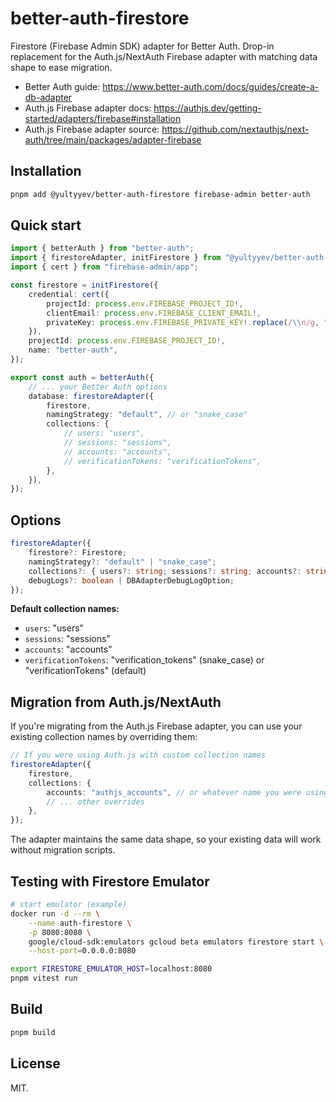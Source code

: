 # better-auth-firestore

Firestore (Firebase Admin SDK) adapter for Better Auth. Drop-in replacement for the Auth.js/NextAuth Firebase adapter with matching data shape to ease migration.

- Better Auth guide: https://www.better-auth.com/docs/guides/create-a-db-adapter
- Auth.js Firebase adapter docs: https://authjs.dev/getting-started/adapters/firebase#installation
- Auth.js Firebase adapter source: https://github.com/nextauthjs/next-auth/tree/main/packages/adapter-firebase

## Installation

```bash
pnpm add @yultyyev/better-auth-firestore firebase-admin better-auth
```

## Quick start

```ts
import { betterAuth } from "better-auth";
import { firestoreAdapter, initFirestore } from "@yultyyev/better-auth-firestore";
import { cert } from "firebase-admin/app";

const firestore = initFirestore({
	credential: cert({
		projectId: process.env.FIREBASE_PROJECT_ID!,
		clientEmail: process.env.FIREBASE_CLIENT_EMAIL!,
		privateKey: process.env.FIREBASE_PRIVATE_KEY!.replace(/\\n/g, "\n"),
	}),
	projectId: process.env.FIREBASE_PROJECT_ID!,
	name: "better-auth",
});

export const auth = betterAuth({
	// ... your Better Auth options
	database: firestoreAdapter({
		firestore,
		namingStrategy: "default", // or "snake_case"
		collections: {
			// users: "users",
			// sessions: "sessions",
			// accounts: "accounts",
			// verificationTokens: "verificationTokens",
		},
	}),
});
```

## Options

```ts
firestoreAdapter({
	firestore?: Firestore;
	namingStrategy?: "default" | "snake_case";
	collections?: { users?: string; sessions?: string; accounts?: string; verificationTokens?: string };
	debugLogs?: boolean | DBAdapterDebugLogOption;
});
```

**Default collection names:**
- `users`: "users"
- `sessions`: "sessions"
- `accounts`: "accounts"
- `verificationTokens`: "verification_tokens" (snake_case) or "verificationTokens" (default)

## Migration from Auth.js/NextAuth

If you're migrating from the Auth.js Firebase adapter, you can use your existing collection names by overriding them:

```ts
// If you were using Auth.js with custom collection names
firestoreAdapter({
	firestore,
	collections: {
		accounts: "authjs_accounts", // or whatever name you were using
		// ... other overrides
	},
});
```

The adapter maintains the same data shape, so your existing data will work without migration scripts.

## Testing with Firestore Emulator

```bash
# start emulator (example)
docker run -d --rm \
	--name auth-firestore \
	-p 8080:8080 \
	google/cloud-sdk:emulators gcloud beta emulators firestore start \
	--host-port=0.0.0.0:8080

export FIRESTORE_EMULATOR_HOST=localhost:8080
pnpm vitest run
```

## Build

```bash
pnpm build
```

## License

MIT.
